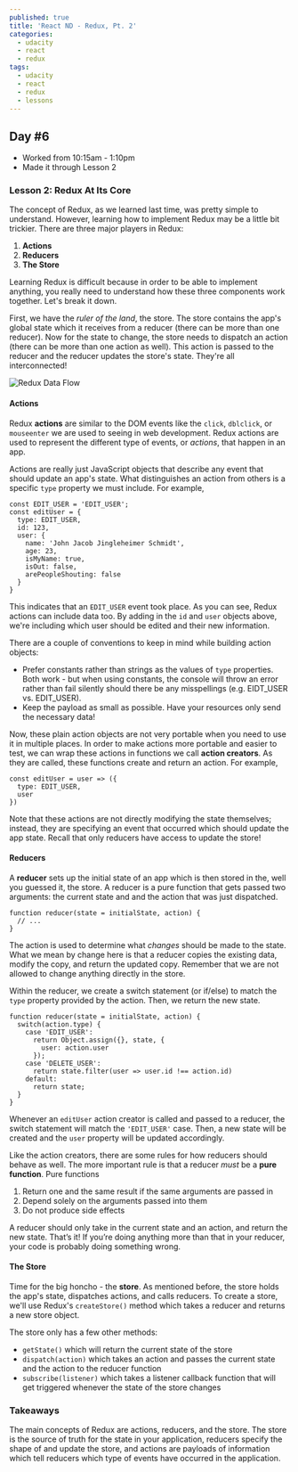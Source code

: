 ```yaml
---
published: true
title: 'React ND - Redux, Pt. 2'
categories:
  - udacity
  - react
  - redux
tags:
  - udacity
  - react
  - redux
  - lessons
---
```


## Day #6
* Worked from 10:15am - 1:10pm
* Made it through Lesson 2

### Lesson 2: Redux At Its Core
The concept of Redux, as we learned last time, was pretty simple to understand. However, learning how to implement Redux may be a little bit trickier. There are three major players in Redux:

1. **Actions**
2. **Reducers**
3. **The Store**

Learning Redux is difficult because in order to be able to implement anything, you really need to understand how these three components work together. Let's break it down.

First, we have the *ruler of the land*, the store. The store contains the app's global state which it receives from a reducer (there can be more than one reducer). Now for the state to change, the store needs to dispatch an action (there can be more than one action as well). This action is passed to the reducer and the reducer updates the store's state. They're all interconnected!

![Redux Data Flow]({{site.baseurl}}/images/redux-data-flow.png)

#### Actions
Redux **actions** are similar to the DOM events like the `click`, `dblclick`, or `mouseenter` we are used to seeing in web development. Redux actions are used to represent the different type of events, or *actions*, that happen in an app.

Actions are really just JavaScript objects that describe any event that should update an app's state. What distinguishes an action from others is a specific `type` property we must include. For example,

```
const EDIT_USER = 'EDIT_USER';
const editUser = {
  type: EDIT_USER,
  id: 123,
  user: {
    name: 'John Jacob Jingleheimer Schmidt',
    age: 23,
    isMyName: true,
    isOut: false,
    arePeopleShouting: false
  }
}
```

This indicates that an `EDIT_USER` event took place. As you can see, Redux actions can include data too. By adding in the `id` and `user` objects above, we're including which user should be edited and their new information.

There are a couple of conventions to keep in mind while building action objects:
* Prefer constants rather than strings as the values of `type` properties. Both work - but when using constants, the console will throw an error rather than fail silently should there be any misspellings (e.g. EIDT_USER vs. EDIT_USER).
* Keep the payload as small as possible. Have your resources only send the necessary data!

Now, these plain action objects are not very portable when you need to use it in multiple places. In order to make actions more portable and easier to test, we can wrap these actions in functions we call **action creators**. As they are called, these functions create and return an action. For example,

```
const editUser = user => ({
  type: EDIT_USER,
  user
})
```

Note that these actions are not directly modifying the state themselves; instead, they are specifying an event that occurred which should update the app state. Recall that only reducers have access to update the store!

#### Reducers
A **reducer** sets up the initial state of an app which is then stored in the, well you guessed it, the store. A reducer is a pure function that gets passed two arguments: the current state and and the action that was just dispatched.

```
function reducer(state = initialState, action) {
  // ...
}
```

The action is used to determine what *changes* should be made to the state. What we mean by change here is that a reducer copies the existing data, modify the copy, and return the updated copy. Remember that we are not allowed to change anything directly in the store.

Within the reducer, we create a switch statement (or if/else) to match the `type` property provided by the action. Then, we return the new state.

```
function reducer(state = initialState, action) {
  switch(action.type) {
    case 'EDIT_USER':
      return Object.assign({}, state, {
        user: action.user
      });
    case 'DELETE_USER':
      return state.filter(user => user.id !== action.id)
    default:
      return state;
  }
}
```

Whenever an `editUser` action creator is called and passed to a reducer, the switch statement will match the `'EDIT_USER'` case. Then, a new state will be created and the `user` property will be updated accordingly.

Like the action creators, there are some rules for how reducers should behave as well. The more important rule is that a reducer *must* be a **pure function**. Pure functions

1. Return one and the same result if the same arguments are passed in
2. Depend solely on the arguments passed into them
3. Do not produce side effects

A reducer should only take in the current state and an action, and return the new state. That’s it! If you’re doing anything more than that in your reducer, your code is probably doing something wrong.

#### The Store
Time for the big honcho - the **store**. As mentioned before, the store holds the app's state, dispatches actions, and calls reducers. To create a store, we'll use Redux's `createStore()` method which takes a reducer and returns a new store object.

The store only has a few other methods:
* `getState()` which will return the current state of the store
* `dispatch(action)` which takes an action and passes the current state and the action to the reducer function
* `subscribe(listener)` which takes a listener callback function that will get triggered whenever the state of the store changes


### Takeaways
The main concepts of Redux are actions, reducers, and the store. The store is the source of truth for the state in your application, reducers specify the shape of and update the store, and actions are payloads of information which tell reducers which type of events have occurred in the application.
